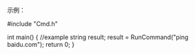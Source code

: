 示例：

#include "Cmd.h"

int main() 
{
	//example
	string result;
	result = RunCommand("ping baidu.com");
	return 0;
}